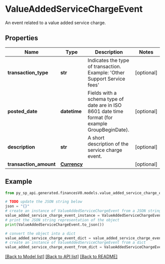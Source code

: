# ValueAddedServiceChargeEvent

An event related to a value added service charge.

## Properties

Name | Type | Description | Notes
------------ | ------------- | ------------- | -------------
**transaction_type** | **str** | Indicates the type of transaction.  Example: &#39;Other Support Service fees&#39; | [optional] 
**posted_date** | **datetime** | Fields with a schema type of date are in ISO 8601 date time format (for example GroupBeginDate). | [optional] 
**description** | **str** | A short description of the service charge event. | [optional] 
**transaction_amount** | [**Currency**](Currency.md) |  | [optional] 

## Example

```python
from py_sp_api.generated.financesV0.models.value_added_service_charge_event import ValueAddedServiceChargeEvent

# TODO update the JSON string below
json = "{}"
# create an instance of ValueAddedServiceChargeEvent from a JSON string
value_added_service_charge_event_instance = ValueAddedServiceChargeEvent.from_json(json)
# print the JSON string representation of the object
print(ValueAddedServiceChargeEvent.to_json())

# convert the object into a dict
value_added_service_charge_event_dict = value_added_service_charge_event_instance.to_dict()
# create an instance of ValueAddedServiceChargeEvent from a dict
value_added_service_charge_event_from_dict = ValueAddedServiceChargeEvent.from_dict(value_added_service_charge_event_dict)
```
[[Back to Model list]](../README.md#documentation-for-models) [[Back to API list]](../README.md#documentation-for-api-endpoints) [[Back to README]](../README.md)


